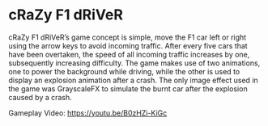# cRaZy F1 dRiVeR

cRaZy F1 dRiVeR’s game concept is simple, move the F1 car left or right using the arrow keys to avoid incoming traffic. After every five cars that have been overtaken, the speed of all incoming traffic increases by one, subsequently increasing difficulty.
The game makes use of two animations, one to power the background while driving, while the other is used to display an explosion animation after a crash. The only image effect used in the game was GrayscaleFX to simulate the burnt car after the explosion caused by a crash.

Gameplay Video: https://youtu.be/B0zHZi-KiGc

